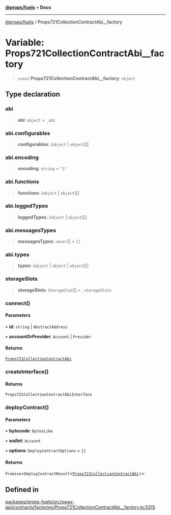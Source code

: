 [**@props/fuels**](../README.md) • **Docs**

***

[@props/fuels](../globals.md) / Props721CollectionContractAbi\_\_factory

# Variable: Props721CollectionContractAbi\_\_factory

> `const` **Props721CollectionContractAbi\_\_factory**: `object`

## Type declaration

### abi

> **abi**: `object` = `_abi`

### abi.configurables

> **configurables**: (`object` \| `object`)[]

### abi.encoding

> **encoding**: `string` = `"1"`

### abi.functions

> **functions**: (`object` \| `object`)[]

### abi.loggedTypes

> **loggedTypes**: (`object` \| `object`)[]

### abi.messagesTypes

> **messagesTypes**: `never`[] = `[]`

### abi.types

> **types**: (`object` \| `object` \| `object`)[]

### storageSlots

> **storageSlots**: `StorageSlot`[] = `_storageSlots`

### connect()

#### Parameters

• **id**: `string` \| `AbstractAddress`

• **accountOrProvider**: `Account` \| `Provider`

#### Returns

[`Props721CollectionContractAbi`](../classes/Props721CollectionContractAbi.md)

### createInterface()

#### Returns

`Props721CollectionContractAbiInterface`

### deployContract()

#### Parameters

• **bytecode**: `BytesLike`

• **wallet**: `Account`

• **options**: `DeployContractOptions` = `{}`

#### Returns

`Promise`\<`DeployContractResult`\<[`Props721CollectionContractAbi`](../classes/Props721CollectionContractAbi.md)\>\>

## Defined in

[packages/props-fuels/src/sway-api/contracts/factories/Props721CollectionContractAbi\_\_factory.ts:5315](https://github.com/Props-Labs/octane/blob/09e744f342f4ccab903046cdb8054688422ab64d/packages/props-fuels/src/sway-api/contracts/factories/Props721CollectionContractAbi__factory.ts#L5315)
